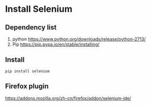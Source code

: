 Install Selenium
====================================

Dependency list
-----------------------------

1. python https://www.python.org/downloads/release/python-2713/
2. Pip https://pip.pypa.io/en/stable/installing/


Install
---------------------------

```
pip install selenium
```



Firefox plugin
---------------------------
https://addons.mozilla.org/zh-cn/firefox/addon/selenium-ide/
